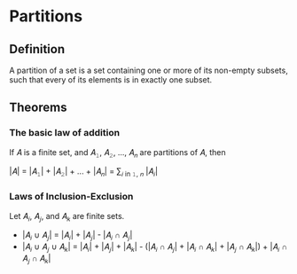 # Partitions

## Definition

A partition of a set is a set containing one or more of its non-empty subsets, such that every of its elements is in exactly one subset.

## Theorems

### The basic law of addition

If &#x1D434; is a finite set, and &#x1D434;<sub>&#x1D7F7;</sub>, &#x1D434;<sub>&#x1D7F8;</sub>, ..., &#x1D434;<sub>&#x1D45B;</sub> are partitions of &#x1D434;, then

|&#x1D434;| = |&#x1D434;<sub>&#x1D7F7;</sub>| + |&#x1D434;<sub>&#x1D7F8;</sub>| + ... + |&#x1D434;<sub>&#x1D45B;</sub>| = &#x2211;<sub>&#x1D456; in &#x1D7F7;, &#x1D45B;</sub> |&#x1D434;<sub>&#x1D456;</sub>|

### Laws of Inclusion-Exclusion

Let &#x1D434;<sub>&#x1D456;</sub>, &#x1D434;<sub>&#x1D457;</sub>, and &#x1D434;<sub>&#x1D458;</sub> are finite sets.

- |&#x1D434;<sub>&#x1D456;</sub> &#x222A; &#x1D434;<sub>&#x1D457;</sub>| = |&#x1D434;<sub>&#x1D456;</sub>| + |&#x1D434;<sub>&#x1D457;</sub>| - |&#x1D434;<sub>&#x1D456;</sub> &#x2229; &#x1D434;<sub>&#x1D457;</sub>|
- |&#x1D434;<sub>&#x1D456;</sub> &#x222A; &#x1D434;<sub>&#x1D457;</sub> &#x222A; &#x1D434;<sub>&#x1D458;</sub>| = |&#x1D434;<sub>&#x1D456;</sub>| + |&#x1D434;<sub>&#x1D457;</sub>| + |&#x1D434;<sub>&#x1D458;</sub>| - (|&#x1D434;<sub>&#x1D456;</sub> &#x2229; &#x1D434;<sub>&#x1D457;</sub>| + |&#x1D434;<sub>&#x1D456;</sub> &#x2229; &#x1D434;<sub>&#x1D458;</sub>| + |&#x1D434;<sub>&#x1D457;</sub> &#x2229; &#x1D434;<sub>&#x1D458;</sub>|) + |&#x1D434;<sub>&#x1D456;</sub> &#x2229; &#x1D434;<sub>&#x1D457;</sub> &#x2229; &#x1D434;<sub>&#x1D458;</sub>|